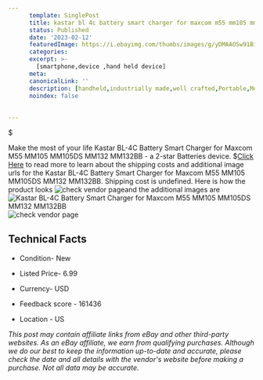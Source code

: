 ```yaml
---
      template: SinglePost
      title: kastar bl 4c battery smart charger for maxcom m55 mm105 mm105ds mm132 mm132bb
      status: Published
      date: '2023-02-12'
      featuredImage: https://i.ebayimg.com/thumbs/images/g/yDMAAOSw91BisKxq/s-l225.jpg
      categories: 
      excerpt: >-
        [smartphone,device ,hand held device]
      meta:
      canonicalLink: ''
      description: [handheld,industrially made,well crafted,Portable,Mobile,Compact,Convenient,Lightweight,Maneuverable,Man-portable,Miniature,Carriable,Hand-held,Light,Holdable,Transportable,Mobile device,Pocket-sized,On-the-go,Wireless,Cordless,Compact size,Convenient size, smartphone,device ,hand held device]
      noindex: false
      
        
---
```

$

Make the most of your life Kastar BL-4C Battery Smart Charger for Maxcom M55 MM105 MM105DS MM132 MM132BB - a 2-star Batteries device.
$[Click Here](https://www.ebay.com/itm/265745692727?hash=item3ddfad7837%3Ag%3AyDMAAOSw91BisKxq&mkevt=1&mkcid=1&mkrid=711-53200-19255-0&campid=%253CePNCampaignId%253E&customid=%253CreferenceId%253E&toolid=10049) to read more to learn about the shipping costs and additional image urls for the Kastar BL-4C Battery Smart Charger for Maxcom M55 MM105 MM105DS MM132 MM132BB. Shipping cost is undefined. Here is how the product looks ![check vendor page](https://i.ebayimg.com/thumbs/images/g/yDMAAOSw91BisKxq/s-l225.jpg)and the additional images are![Kastar BL-4C Battery Smart Charger for Maxcom M55 MM105 MM105DS MM132 MM132BB](https://i.ebayimg.com/images/g/yDMAAOSw91BisKxq/s-l1600.jpg)![check vendor page](https://origin-galleryplus.ebayimg.com/ws/web/265745692727_2_0_1/225x225.jpg,https://origin-galleryplus.ebayimg.com/ws/web/265745692727_3_0_1/225x225.jpg,https://origin-galleryplus.ebayimg.com/ws/web/265745692727_4_0_1/225x225.jpg,https://origin-galleryplus.ebayimg.com/ws/web/265745692727_5_0_1/225x225.jpg,https://origin-galleryplus.ebayimg.com/ws/web/265745692727_6_0_1/225x225.jpg,https://origin-galleryplus.ebayimg.com/ws/web/265745692727_7_0_1/225x225.jpg)



 ## Technical Facts 



     
      

 - Condition- New 


      

 - Listed Price- 6.99 


      

 - Currency- USD 


      

 - Feedback score - 161436 


      

 - Location - US 


      
      

 *_This post may contain affiliate links from eBay and other third-party websites. As an eBay affiliate, we earn from qualifying purchases. Although we do our best to keep the information up-to-date and accurate, please check the date and all details with the vendor's website before making a purchase. Not all data may be accurate._*







